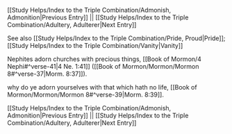 [[Study Helps/Index to the Triple Combination/Admonish, Admonition|Previous Entry]]  ||  [[Study Helps/Index to the Triple Combination/Adultery, Adulterer|Next Entry]]

 See also [[Study Helps/Index to the Triple Combination/Pride, Proud|Pride]]; [[Study Helps/Index to the Triple Combination/Vanity|Vanity]]

 Nephites adorn churches with precious things, [[Book of Mormon/4 Nephi#^verse-41|4 Ne. 1:41]] ([[Book of Mormon/Mormon/Mormon 8#^verse-37|Morm. 8:37]]).

 why do ye adorn yourselves with that which hath no life, [[Book of Mormon/Mormon/Mormon 8#^verse-39|Morm. 8:39]].

[[Study Helps/Index to the Triple Combination/Admonish, Admonition|Previous Entry]]  ||  [[Study Helps/Index to the Triple Combination/Adultery, Adulterer|Next Entry]]